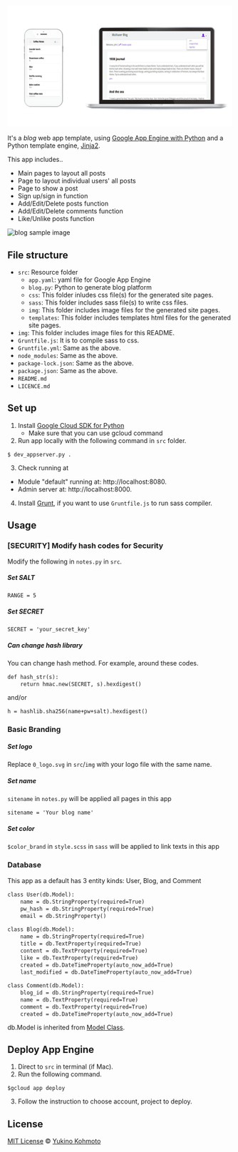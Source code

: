 ![blog sample image](img/sample_device.jpg)

It's a  *blog* web app template, using [Google App Engine with Python](https://cloud.google.com/python/) and a Python template engine, [Jinja2](http://jinja.pocoo.org/).

This app includes..
- Main pages to layout all posts
- Page to layout individual users' all posts
- Page to show a post
- Sign up/sign in function
- Add/Edit/Delete posts function
- Add/Edit/Delete comments function
- Like/Unlike posts function

![blog sample image](img/blog_screen.jpg)


## File structure
- `src`: Resource folder
  - `app.yaml`: yaml file for Google App Engine
  - `blog.py`: Python to generate blog platform
  - `css`: This folder inludes css file(s) for the generated site pages.
  - `sass`: This folder includes sass file(s) to write css files.
  - `img`: This folder includes image files for the generated site pages. 
  - `templates`: This folder includes templates html files for the generated site pages.
- `img`: This folder includes image files for this README.
- `Gruntfile.js`: It is to compile sass to css.
- `Gruntfile.yml`: Same as the above.
- `node_modules`: Same as the above.
- `package-lock.json`: Same as the above. 
- `package.json`: Same as the above.
- `README.md`
- `LICENCE.md`

## Set up
1. Install [Google Cloud SDK for Python](https://cloud.google.com/sdk/docs/quickstart-mac-os-x)
    * Make sure that you can use gcloud command
2. Run app locally with the following command in `src` folder.
```    
$ dev_appserver.py .
```
3. Check running at
- Module "default" running at: http://localhost:8080. 
- Admin server at: http://localhost:8000.

4. Install [Grunt](https://gruntjs.com/), if you want to use `Gruntfile.js` to run sass compiler.

## Usage

### [SECURITY] Modify hash codes for Security
Modify the following in `notes.py` in `src`. 

##### Set SALT
```
RANGE = 5
```

##### Set SECRET
```
SECRET = 'your_secret_key'
```

##### Can change hash library
You can change hash method. For example, around these codes.
```
def hash_str(s):
    return hmac.new(SECRET, s).hexdigest()
``` 
and/or 
```
h = hashlib.sha256(name+pw+salt).hexdigest()
```

### Basic Branding

##### Set logo
Replace `0_logo.svg` in `src`/`img` with your logo file with the same name.

##### Set name
`sitename` in `notes.py` will be applied all pages in this app  
```
sitename = 'Your blog name'
```

##### Set color
`$color_brand` in `style.scss` in `sass` will be applied to link texts in this app 


### Database
This app as a default has 3 entity kinds: User, Blog, and Comment

```
class User(db.Model):
    name = db.StringProperty(required=True)
    pw_hash = db.StringProperty(required=True)
    email = db.StringProperty()
```
```
class Blog(db.Model):
    name = db.StringProperty(required=True)
    title = db.TextProperty(required=True)
    content = db.TextProperty(required=True)
    like = db.TextProperty(required=True)
    created = db.DateTimeProperty(auto_now_add=True)
    last_modified = db.DateTimeProperty(auto_now_add=True)
```
```
class Comment(db.Model):
    blog_id = db.StringProperty(required=True)
    name = db.TextProperty(required=True)
    comment = db.TextProperty(required=True)
    created = db.DateTimeProperty(auto_now_add=True)
```
db.Model is inherited from [Model Class](https://cloud.google.com/appengine/docs/standard/python/datastore/modelclass).


## Deploy App Engine
1. Direct to `src` in terminal (if Mac).
2. Run the following command.
```
$gcloud app deploy
```
3. Follow the instruction to choose account, project to deploy.

## License
[MIT License](https://choosealicense.com/licenses/mit/) © [Yukino Kohmoto](http://yukinokoh.github.io/)

